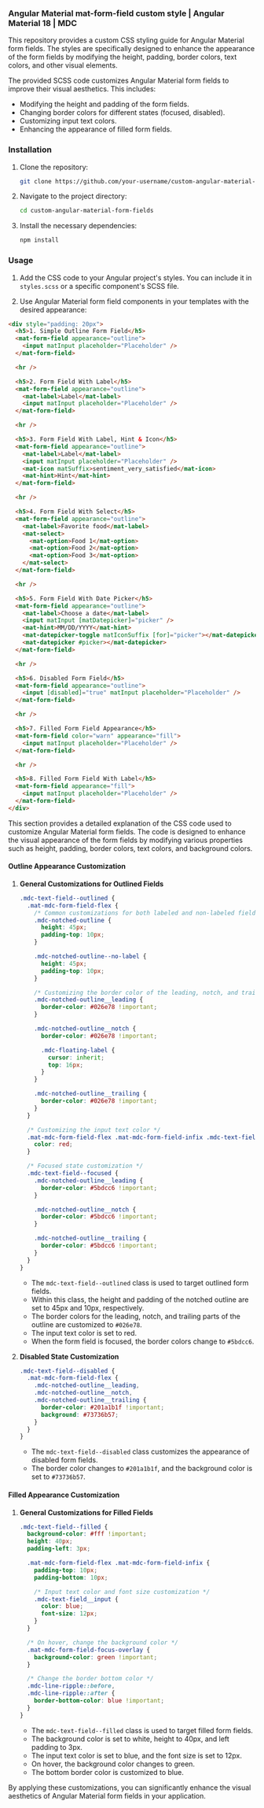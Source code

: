 ### Angular Material mat-form-field custom style | Angular Material 18 | MDC

This repository provides a custom CSS styling guide for Angular Material form fields. The styles are specifically designed to enhance the appearance of the form fields by modifying the height, padding, border colors, text colors, and other visual elements.

The provided SCSS code customizes Angular Material form fields to improve their visual aesthetics. This includes:
- Modifying the height and padding of the form fields.
- Changing border colors for different states (focused, disabled).
- Customizing input text colors.
- Enhancing the appearance of filled form fields.

### Installation
1. Clone the repository:
    ```bash
    git clone https://github.com/your-username/custom-angular-material-form-fields.git
    ```
2. Navigate to the project directory:
    ```bash
    cd custom-angular-material-form-fields
    ```
3. Install the necessary dependencies:
    ```bash
    npm install
    ```

### Usage
1. Add the CSS code to your Angular project's styles. You can include it in `styles.scss` or a specific component's SCSS file.

2. Use Angular Material form field components in your templates with the desired appearance:

```html
<div style="padding: 20px">
  <h5>1. Simple Outline Form Field</h5>
  <mat-form-field appearance="outline">
    <input matInput placeholder="Placeholder" />
  </mat-form-field>

  <hr />

  <h5>2. Form Field With Label</h5>
  <mat-form-field appearance="outline">
    <mat-label>Label</mat-label>
    <input matInput placeholder="Placeholder" />
  </mat-form-field>

  <hr />

  <h5>3. Form Field With Label, Hint & Icon</h5>
  <mat-form-field appearance="outline">
    <mat-label>Label</mat-label>
    <input matInput placeholder="Placeholder" />
    <mat-icon matSuffix>sentiment_very_satisfied</mat-icon>
    <mat-hint>Hint</mat-hint>
  </mat-form-field>

  <hr />

  <h5>4. Form Field With Select</h5>
  <mat-form-field appearance="outline">
    <mat-label>Favorite food</mat-label>
    <mat-select>
      <mat-option>Food 1</mat-option>
      <mat-option>Food 2</mat-option>
      <mat-option>Food 3</mat-option>
    </mat-select>
  </mat-form-field>

  <hr />

  <h5>5. Form Field With Date Picker</h5>
  <mat-form-field appearance="outline">
    <mat-label>Choose a date</mat-label>
    <input matInput [matDatepicker]="picker" />
    <mat-hint>MM/DD/YYYY</mat-hint>
    <mat-datepicker-toggle matIconSuffix [for]="picker"></mat-datepicker-toggle>
    <mat-datepicker #picker></mat-datepicker>
  </mat-form-field>

  <hr />

  <h5>6. Disabled Form Field</h5>
  <mat-form-field appearance="outline">
    <input [disabled]="true" matInput placeholder="Placeholder" />
  </mat-form-field>

  <hr />

  <h5>7. Filled Form Field Appearance</h5>
  <mat-form-field color="warn" appearance="fill">
    <input matInput placeholder="Placeholder" />
  </mat-form-field>

  <hr />

  <h5>8. Filled Form Field With Label</h5>
  <mat-form-field appearance="fill">
    <input matInput placeholder="Placeholder" />
  </mat-form-field>
</div>
```







This section provides a detailed explanation of the CSS code used to customize Angular Material form fields. The code is designed to enhance the visual appearance of the form fields by modifying various properties such as height, padding, border colors, text colors, and background colors.

#### Outline Appearance Customization

1. **General Customizations for Outlined Fields**

   ```scss
   .mdc-text-field--outlined {
     .mat-mdc-form-field-flex {
       /* Common customizations for both labeled and non-labeled fields */
       .mdc-notched-outline {
         height: 45px;
         padding-top: 10px;
       }

       .mdc-notched-outline--no-label {
         height: 45px;
         padding-top: 10px;
       }

       /* Customizing the border color of the leading, notch, and trailing parts */
       .mdc-notched-outline__leading {
         border-color: #026e78 !important;
       }

       .mdc-notched-outline__notch {
         border-color: #026e78 !important;

         .mdc-floating-label {
           cursor: inherit;
           top: 16px;
         }
       }

       .mdc-notched-outline__trailing {
         border-color: #026e78 !important;
       }
     }

     /* Customizing the input text color */
     .mat-mdc-form-field-flex .mat-mdc-form-field-infix .mdc-text-field__input {
       color: red;
     }

     /* Focused state customization */
     .mdc-text-field--focused {
       .mdc-notched-outline__leading {
         border-color: #5bdcc6 !important;
       }

       .mdc-notched-outline__notch {
         border-color: #5bdcc6 !important;
       }

       .mdc-notched-outline__trailing {
         border-color: #5bdcc6 !important;
       }
     }
   }
   ```

   - The `mdc-text-field--outlined` class is used to target outlined form fields.
   - Within this class, the height and padding of the notched outline are set to 45px and 10px, respectively.
   - The border colors for the leading, notch, and trailing parts of the outline are customized to `#026e78`.
   - The input text color is set to red.
   - When the form field is focused, the border colors change to `#5bdcc6`.

2. **Disabled State Customization**

   ```scss
   .mdc-text-field--disabled {
     .mat-mdc-form-field-flex {
       .mdc-notched-outline__leading,
       .mdc-notched-outline__notch,
       .mdc-notched-outline__trailing {
         border-color: #201a1b1f !important;
         background: #73736b57;
       }
     }
   }
   ```

   - The `mdc-text-field--disabled` class customizes the appearance of disabled form fields.
   - The border color changes to `#201a1b1f`, and the background color is set to `#73736b57`.

#### Filled Appearance Customization

1. **General Customizations for Filled Fields**

   ```scss
   .mdc-text-field--filled {
     background-color: #fff !important;
     height: 40px;
     padding-left: 3px;

     .mat-mdc-form-field-flex .mat-mdc-form-field-infix {
       padding-top: 10px;
       padding-bottom: 10px;

       /* Input text color and font size customization */
       .mdc-text-field__input {
         color: blue;
         font-size: 12px;
       }
     }

     /* On hover, change the background color */
     .mat-mdc-form-field-focus-overlay {
       background-color: green !important;
     }

     /* Change the border bottom color */
     .mdc-line-ripple::before,
     .mdc-line-ripple::after {
       border-bottom-color: blue !important;
     }
   }
   ```

   - The `mdc-text-field--filled` class is used to target filled form fields.
   - The background color is set to white, height to 40px, and left padding to 3px.
   - The input text color is set to blue, and the font size is set to 12px.
   - On hover, the background color changes to green.
   - The bottom border color is customized to blue.

By applying these customizations, you can significantly enhance the visual aesthetics of Angular Material form fields in your application.
